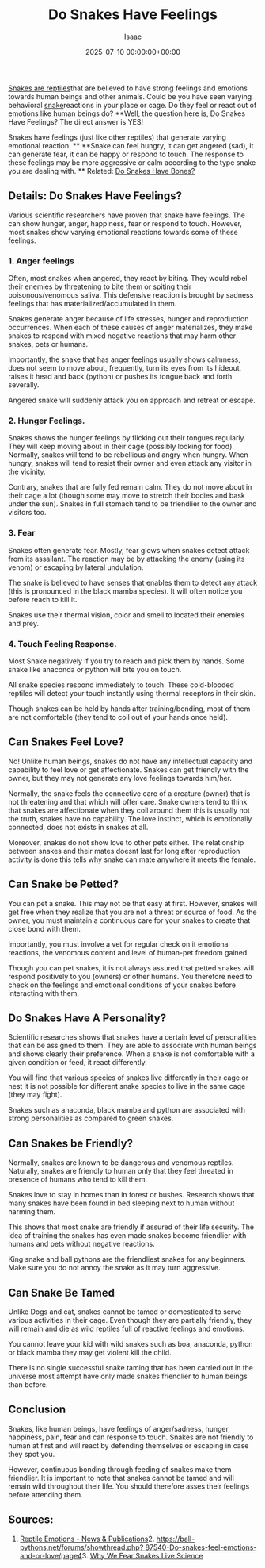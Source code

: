 ﻿---
title: Do Snakes Have Feelings
description: Snakes are reptiles that are believed to have strong feelings and emotions towards human beings and other animals. Could be you have seen varying behavioral...
slug: /do-snakes-have-feelings/
date: 2025-07-10 00:00:00+00:00
lastmod: 2025-07-10 00:00:00+03:00
author: Isaac
categories:

- Guide

- Snakes
tags:

- guide

- snake

- have
layout: post
---

[Snakes are reptiles](https://www.livescience.com/27845-snakes.html)that are believed to have strong feelings and emotions towards human beings and other animals. Could be you have seen varying behavioral [snake](https://pestpolicy.com/best-drain-snakes/)reactions in your place or cage. Do they feel or react out of emotions like human beings do? **Well, the question here is, Do Snakes Have Feelings? The direct answer is YES!

Snakes have feelings (just like other reptiles) that generate varying emotional reaction. ** **Snake can feel hungry, it can get angered (sad), it can generate fear, it can be happy or respond to touch. The response to these feelings may be more aggressive or calm according to the type snake you are dealing with. ** Related: [Do Snakes Have Bones? ](https://pestpolicy.com/do-snakes-have-feelings/)

##  Details: Do Snakes Have Feelings?

Various scientific researchers have proven that snake have feelings. The can show hunger, anger, happiness, fear or respond to touch. However, most snakes show varying emotional reactions towards some of these feelings.

###  **1. Anger feelings**

Often, most snakes when angered, they react by biting. They would rebel their enemies by threatening to bite them or spiting their poisonous/venomous saliva. This defensive reaction is brought by sadness feelings that has materialized/accumulated in them.

Snakes generate anger because of life stresses, hunger and reproduction occurrences. When each of these causes of anger materializes, they make snakes to respond with mixed negative reactions that may harm other snakes, pets or humans.

Importantly, the snake that has anger feelings usually shows calmness, does not seem to move about, frequently, turn its eyes from its hideout, raises it head and back (python) or pushes its tongue back and forth severally.

Angered snake will suddenly attack you on approach and retreat or escape.

###  **2. Hunger Feelings.**

Snakes shows the hunger feelings by flicking out their tongues regularly. They will keep moving about in their cage (possibly looking for food). Normally, snakes will tend to be rebellious and angry when hungry. When hungry, snakes will tend to resist their owner and even attack any visitor in the vicinity.

Contrary, snakes that are fully fed remain calm. They do not move about in their cage a lot (though some may move to stretch their bodies and bask under the sun). Snakes in full stomach tend to be friendlier to the owner and visitors too.

###  3. Fear

Snakes often generate fear. Mostly, fear glows when snakes detect attack from its assailant. The reaction may be by attacking the enemy (using its venom) or escaping by lateral undulation.

The snake is believed to have senses that enables them to detect any attack (this is pronounced in the black mamba species). It will often notice you before reach to kill it.

Snakes use their thermal vision, color and smell to located their enemies and prey.

###  **4. Touch Feeling Response.**

Most Snake negatively if you try to reach and pick them by hands. Some snake like anaconda or python will bite you on touch.

All snake species respond immediately to touch. These cold-blooded reptiles will detect your touch instantly using thermal receptors in their skin.

Though snakes can be held by hands after training/bonding, most of them are not comfortable (they tend to coil out of your hands once held).

##  Can Snakes Feel Love?

No! Unlike human beings, snakes do not have any intellectual capacity and capability to feel love or get affectionate. Snakes can get friendly with the owner, but they may not generate any love feelings towards him/her.

Normally, the snake feels the connective care of a creature (owner) that is not threatening and that which will offer care. Snake owners tend to think that snakes are affectionate when they coil around them this is usually not the truth, snakes have no capability. The love instinct, which is emotionally connected, does not exists in snakes at all.

Moreover, snakes do not show love to other pets either. The relationship between snakes and their mates doesnt last for long after reproduction activity is done this tells why snake can mate anywhere it meets the female.

##  Can Snake be Petted?

You can pet a snake. This may not be that easy at first. However, snakes will get free when they realize that you are not a threat or source of food. As the owner, you must maintain a continuous care for your snakes to create that close bond with them.

Importantly, you must involve a vet for regular check on it emotional reactions, the venomous content and level of human-pet freedom gained.

Though you can pet snakes, it is not always assured that petted snakes will respond positively to you (owners) or other humans. You therefore need to check on the feelings and emotional conditions of your snakes before interacting with them.

##  Do Snakes Have A Personality?

Scientific researches shows that snakes have a certain level of personalities that can be assigned to them. They are able to associate with human beings and shows clearly their preference. When a snake is not comfortable with a given condition or feed, it react differently.

You will find that various species of snakes live differently in their cage or nest it is not possible for different snake species to live in the same cage (they may fight).

Snakes such as anaconda, black mamba and python are associated with strong personalities as compared to green snakes.

##  Can Snakes be Friendly?

Normally, snakes are known to be dangerous and venomous reptiles. Naturally, snakes are friendly to human only that they feel threated in presence of humans who tend to kill them.

Snakes love to stay in homes than in forest or bushes. Research shows that many snakes have been found in bed sleeping next to human without harming them.

This shows that most snake are friendly if assured of their life security. The idea of training the snakes has even made snakes become friendlier with humans and pets without negative reactions.

King snake and ball pythons are the friendliest snakes for any beginners. Make sure you do not annoy the snake as it may turn aggressive.

##  Can Snake Be Tamed

Unlike Dogs and cat, snakes cannot be tamed or domesticated to serve various activities in their cage. Even though they are partially friendly, they will remain and die as wild reptiles full of reactive feelings and emotions.

You cannot leave your kid with wild snakes such as boa, anaconda, python or black mamba they may get violent kill the child.

There is no single successful snake taming that has been carried out in the universe most attempt have only made snakes friendlier to human beings than before.

##  Conclusion

Snakes, like human beings, have feelings of anger/sadness, hunger, happiness, pain, fear and can response to touch. Snakes are not friendly to human at first and will react by defending themselves or escaping in case they spot you.

However, continuous bonding through feeding of snakes make them friendlier. It is important to note that snakes cannot be tamed and will remain wild throughout their life. You should therefore asses their feelings before attending them.

##  Sources:

1. [Reptile Emotions - News & Publications](https://vetmed.tamu.edu/news/pet-talk/reptile-emotions/)2. [https://ball-pythons.net/forums/showthread.php? 87540-Do-snakes-feel-emotions-and-or-love/page4](https://ball-pythons.net/forums/showthread.php?87540-Do-snakes-feel-emotions-and-or-love/page4)3. [Why We Fear Snakes Live Science](https://www.livescience.com/2348-fear-snakes.html)
